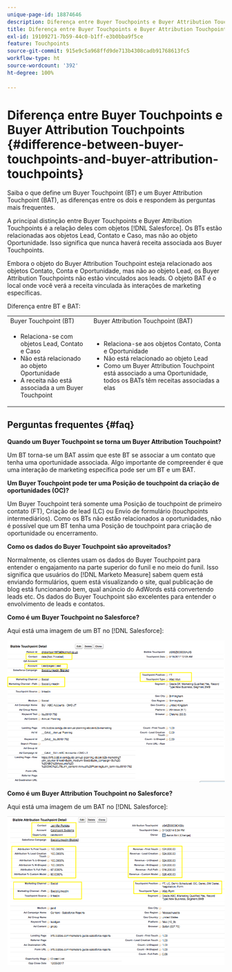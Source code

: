 ```yaml
---
unique-page-id: 18874646
description: Diferença entre Buyer Touchpoints e Buyer Attribution Touchpoints - [!DNL Marketo Measure]
title: Diferença entre Buyer Touchpoints e Buyer Attribution Touchpoints
exl-id: 19109271-7b59-44c0-b1ff-e3b0bba9f5ce
feature: Touchpoints
source-git-commit: 915e9c5a968ffd9de713b4308cadb91768613fc5
workflow-type: ht
source-wordcount: '392'
ht-degree: 100%

---
```


# Diferença entre Buyer Touchpoints e Buyer Attribution Touchpoints {#difference-between-buyer-touchpoints-and-buyer-attribution-touchpoints}

Saiba o que define um Buyer Touchpoint (BT) e um Buyer Attribution Touchpoint (BAT), as diferenças entre os dois e respondem às perguntas mais frequentes.

A principal distinção entre Buyer Touchpoints e Buyer Attribution Touchpoints é a relação deles com objetos [!DNL Salesforce]. Os BTs estão relacionadas aos objetos Lead, Contato e Caso, mas não ao objeto Oportunidade. Isso significa que nunca haverá receita associada aos Buyer Touchpoints.

Embora o objeto do Buyer Attribution Touchpoint esteja relacionado aos objetos Contato, Conta e Oportunidade, mas não ao objeto Lead, os Buyer Attribution Touchpoints não estão vinculados aos leads. O objeto BAT é o local onde você verá a receita vinculada às interações de marketing específicas.

Diferença entre BT e BAT:

<table> 
 <colgroup> 
  <col> 
  <col> 
 </colgroup> 
 <tbody> 
  <tr> 
   <td>Buyer Touchpoint (BT)</td> 
   <td>Buyer Attribution Touchpoint (BAT)</td> 
  </tr> 
  <tr> 
   <td> 
    <ul> 
     <li>Relaciona-se com objetos Lead, Contato e Caso</li> 
     <li>Não está relacionado ao objeto Oportunidade</li> 
     <li>A receita não está associada a um Buyer Touchpoint</li> 
    </ul></td> 
   <td> 
    <ul> 
     <li>Relaciona-se aos objetos Contato, Conta e Oportunidade</li> 
     <li>Não está relacionado ao objeto Lead</li> 
     <li>Como um Buyer Attribution Touchpoint está associado a uma Oportunidade, todos os BATs têm receitas associadas a elas</li> 
    </ul></td> 
  </tr> 
 </tbody> 
</table>

## Perguntas frequentes {#faq}

**Quando um Buyer Touchpoint se torna um Buyer Attribution Touchpoint?**

Um BT torna-se um BAT assim que este BT se associar a um contato que tenha uma oportunidade associada. Algo importante de compreender é que uma interação de marketing específica pode ser um BT e um BAT.

**Um Buyer Touchpoint pode ter uma Posição de touchpoint da criação de oportunidades (OC)?**

Um Buyer Touchpoint terá somente uma Posição de touchpoint de primeiro contato (FT), Criação de lead (LC) ou Envio de formulário (touchpoints intermediários). Como os BTs não estão relacionados a oportunidades, não é possível que um BT tenha uma Posição de touchpoint para criação de oportunidade ou encerramento.

**Como os dados do Buyer Touchpoint são aproveitados?**

Normalmente, os clientes usam os dados do Buyer Touchpoint para entender o engajamento na parte superior do funil e no meio do funil. Isso significa que usuários do [!DNL Marketo Measure] sabem quem está enviando formulários, quem está visualizando o site, qual publicação de blog está funcionando bem, qual anúncio do AdWords está convertendo leads etc. Os dados do Buyer Touchpoint são excelentes para entender o envolvimento de leads e contatos.

**Como é um Buyer Touchpoint no Salesforce?**

Aqui está uma imagem de um BT no [!DNL Salesforce]:

![](assets/1.png)

**Como é um Buyer Attribution Touchpoint no Salesforce?**

Aqui está uma imagem de um BAT no [!DNL Salesforce]:

![](assets/2.png)

